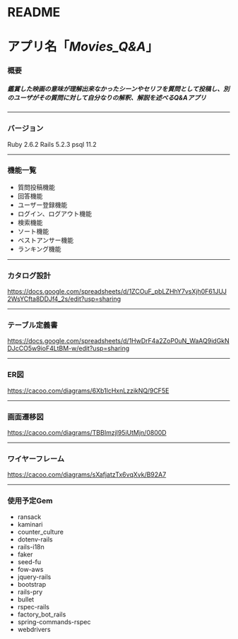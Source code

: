 # README


# アプリ名「*Movies_Q&A*」

### 概要
##### 鑑賞した映画の意味が理解出来なかったシーンやセリフを質問として投稿し、別のユーザがその質問に対して自分なりの解釈、解説を述べるQ&Aアプリ
---
### バージョン
Ruby 2.6.2
Rails 5.2.3
psql 11.2

---
### 機能一覧
- 質問投稿機能
- 回答機能
- ユーザー登録機能
- ログイン、ログアウト機能
- 検索機能
- ソート機能
- ベストアンサー機能
- ランキング機能
---
### カタログ設計
https://docs.google.com/spreadsheets/d/1ZCOuF_pbLZHhY7vsXjh0F61JUJ2WsYCfta8DDJf4_2s/edit?usp=sharing

---
### テーブル定義書
https://docs.google.com/spreadsheets/d/1HwDrF4a2ZoP0uN_WaAQ9idGkNDJcCO5w9ioF4LtBM-w/edit?usp=sharing

---
### ER図
https://cacoo.com/diagrams/6Xb1lcHxnLzzikNQ/9CF5E

---
### 画面遷移図
https://cacoo.com/diagrams/TBBImzjl95iUtMjn/0800D

---
### ワイヤーフレーム
https://cacoo.com/diagrams/sXafjatzTx6vqXvk/B92A7

---
### 使用予定Gem
- ransack
- kaminari
- counter_culture
- dotenv-rails
- rails-i18n
- faker
- seed-fu
- fow-aws
- jquery-rails
- bootstrap
- rails-pry
- bullet
- rspec-rails
- factory_bot_rails
- spring-commands-rspec
- webdrivers